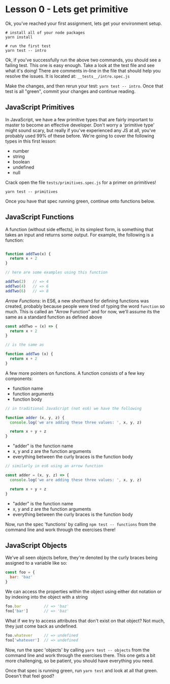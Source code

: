 # Lesson 0 - Lets get primitive

Ok, you've reached your first assignment, lets get your environment setup.

```
# install all of your node packages
yarn install

# run the first test
yarn test -- intro
```

Ok, if you've successfully run the above two commands, you should see a failing
test. This one is easy enough. Take a look at the test file and see what it's
doing! There are comments in-line in the file that should help you resolve the
issues. It is located at: `__tests__/intro.spec.js`

Make the changes, and then rerun your test: `yarn test -- intro`. Once that test
is all "green", commit your changes and continue reading.

## JavaScript Primitives

In JavaScript, we have a few primitive types that are fairly important to master
to become an effective developer. Don't worry a 'primitive type' might sound
scary, but really if you've experienced any JS at all, you've probably used 99%
of these before. We're going to cover the following types in this first lesson:

* number
* string
* boolean
* undefined
* null

Crack open the file `tests/primitives.spec.js` for a primer on primitives!

```
yarn test -- primitives
```

Once you have that spec running green, continue onto functions below.

## JavaScript Functions

A function (without side effects), in its simplest form, is something that takes
an input and returns some output. For example, the following is a function:

```javascript

function addTwo(x) {
  return x + 2
}

// here are some examples using this function

addTwo(2)   // => 4
addTwo(4)   // => 6
addTwo(6)   // => 8

```

_Arrow Functions_: in ES6, a new shorthand for defining functions was created,
probably because people were tired of typing the word `function` so much. This
is called an "Arrow Function" and for now, we'll assume its the same as a
standard function as defined above

```javascript
const addTwo = (x) => {
  return x + 2
}

// is the same as

function addTwo (x) {
  return x + 2
}
```

A few more pointers on functions. A function consists of a few key components:
* function name
* function arguments
* function body

```javascript
// in traditional JavaScript (not es6) we have the following

function adder (x, y, z) {
  console.log('we are adding these three values: ', x, y, z)

  return x + y + z
}
```
* "adder" is the function name
* x, y and z are the function arguments
* everything between the curly braces is the function body

```javascript
// similarly in es6 using an arrow function

const adder = (x, y, z) => {
  console.log('we are adding these three values: ', x, y, z)

  return x + y + z
}
```
* "adder" is the function name
* x, y and z are the function arguments
* everything between the curly braces is the function body

Now, run the spec 'functions' by calling `npm test -- functions` from the command
line and work through the exercises there!

## JavaScript Objects

We've all seen objects before, they're denoted by the curly braces being
assigned to a variable like so:

```javascript
const foo = {
  bar: 'baz'
}
```

We can access the properties within the object using either dot notation or by
indexing into the object with a string

```javascript
foo.bar          // => 'baz'
foo['bar']       // => 'baz'
```

What if we try to access attributes that don't exist on that object? Not much,
they just come back as undefined.

```javascript
foo.whatever     // => undefined
foo['whatever']  // => undefined
```

Now, run the spec 'objects' by calling `yarn test -- objects` from the command
line and work through the exercises there. This one gets a bit more challenging,
so be patient, you should have everything you need.

Once that spec is running green, run `yarn test` and look at all that green.
Doesn't that feel good?
